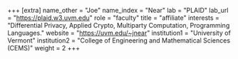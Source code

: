 +++
[extra]
name_other = "Joe"
name_index = "Near"
lab = "PLAID"
lab_url = "https://plaid.w3.uvm.edu"
role = "faculty"
title = "affiliate"
interests = "Differential Privacy, Applied Crypto, Multiparty Computation, Programming Languages."
website = "https://uvm.edu/~jnear"
institution1 = "University of Vermont"
institution2 = "College of Engineering and Mathematical Sciences (CEMS)"
weight = 2
+++
